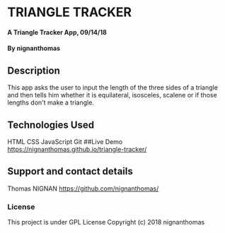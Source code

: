 # TRIANGLE TRACKER
#### A Triangle Tracker App, 09/14/18
#### By **nignanthomas**
## Description
This app asks the user to input the length of the three sides of a triangle and then tells him whether it is equilateral, isosceles, scalene or if those lengths don't make a triangle.
## Technologies Used
HTML
CSS
JavaScript
Git
##Live Demo
https://nignanthomas.github.io/triangle-tracker/
## Support and contact details
Thomas NIGNAN https://github.com/nignanthomas/
### License
This project is under GPL License
Copyright (c) 2018 nignanthomas
